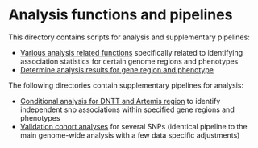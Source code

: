 # Analysis functions and pipelines

This directory contains scripts for analysis and supplementary pipelines: 

* [Various analysis related functions](analysis_functions.R) specifically related to identifying association statistics for certain genome regions and phenotypes
* [Determine analysis results for gene region and phenotype](determine_sig_snps_stats_by_gene.R)

The following directories contain supplementary pipelines for analysis:
* [Conditional analysis for DNTT and Artemis region](conditional_analysis_scripts) to identify independent snp associations within specified gene regions and phenotypes
* [Validation cohort analyses](validation_cohort_analysis) for several SNPs (identical pipeline to the main genome-wide analysis with a few data specific adjustments)
